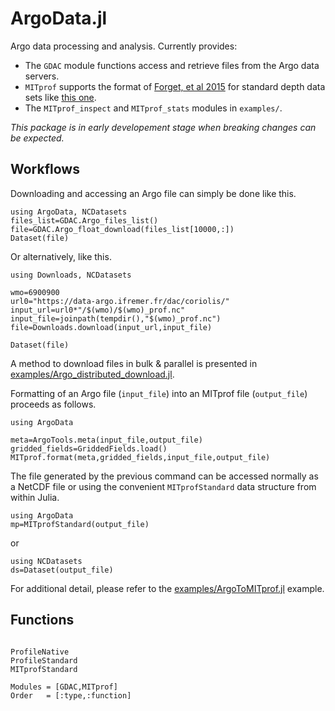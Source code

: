 # ArgoData.jl

Argo data processing and analysis. Currently provides:

- The `GDAC` module functions access and retrieve files from the Argo data servers. 
- `MITprof` supports the format of [Forget, et al 2015](http://dx.doi.org/10.5194/gmd-8-3071-2015) for standard depth data sets like [this one](https://doi.org/10.7910/DVN/EE3C40).
- The `MITprof_inspect` and `MITprof_stats` modules in `examples/`.

_This package is in early developement stage when breaking changes can be expected._

## Workflows

Downloading and accessing an Argo file can simply be done like this.

```
using ArgoData, NCDatasets
files_list=GDAC.Argo_files_list()
file=GDAC.Argo_float_download(files_list[10000,:])
Dataset(file)
```

Or alternatively, like this.

```
using Downloads, NCDatasets

wmo=6900900
url0="https://data-argo.ifremer.fr/dac/coriolis/"
input_url=url0*"/$(wmo)/$(wmo)_prof.nc"
input_file=joinpath(tempdir(),"$(wmo)_prof.nc")
file=Downloads.download(input_url,input_file)

Dataset(file)
```

A method to download files in bulk & parallel is presented in [examples/Argo\_distributed\_download.jl](https://github.com/JuliaOcean/ArgoData.jl/blob/master/examples/Argo_distributed_download.jl).

Formatting of an Argo file (`input_file`) into an MITprof file (`output_file`) proceeds as follows.

```
using ArgoData

meta=ArgoTools.meta(input_file,output_file)
gridded_fields=GriddedFields.load()
MITprof.format(meta,gridded_fields,input_file,output_file)
```

The file generated by the previous command can be accessed normally as a NetCDF file or using the convenient `MITprofStandard` data structure from within Julia.

```
using ArgoData
mp=MITprofStandard(output_file)
```

or 

```
using NCDatasets
ds=Dataset(output_file)
```

For additional detail, please refer to the [examples/ArgoToMITprof.jl](https://github.com/JuliaOcean/ArgoData.jl/blob/master/examples/ArgoToMITprof.jl) example.

## Functions

```@index
```

```@docs
ProfileNative
ProfileStandard
MITprofStandard
```

```@autodocs
Modules = [GDAC,MITprof]
Order   = [:type,:function]
```

